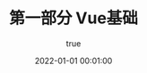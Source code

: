 ---
pageComponent:
  name: Catalogue
  data:
    path: 120101.Vue基础
    imgUrl: /img/01.png
    description: k8S
title: 第一部分 Vue基础
date: 2022-01-01 00:01:00
permalink: /vue/base/
sidebar: false
article: false
comment: false
editLink: false
author:
  name: xiaoliuxuesheng
  link: https://github.com/xiaoliuxuesheng
---